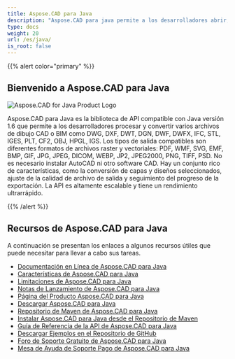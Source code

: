 ```yaml
---
title: Aspose.CAD para Java
description: "Aspose.CAD para java permite a los desarrolladores abrir, leer y procesar formatos de archivo AutoCAD DWG, DXF, DWT y otros formatos de archivos CAD y BIM, tales como: DGN, DWF, DWFX, IFC, STL, IGES, PLT, CF2, OBJ, HPGL, IGS."
type: docs
weight: 20
url: /es/java/
is_root: false
---
```


{{% alert color="primary" %}}

## **Bienvenido a Aspose.CAD para Java**

![Aspose.CAD for Java Product Logo](/_assets/home_1.png)

Aspose.CAD para Java es la biblioteca de API compatible con Java versión 1.6 que permite a los desarrolladores procesar y convertir varios archivos de dibujo CAD o BIM como DWG, DXF, DWT, DGN, DWF, DWFX, IFC, STL, IGES, PLT, CF2, OBJ, HPGL, IGS. Los tipos de salida compatibles son diferentes formatos de archivos raster y vectoriales: PDF, WMF, SVG, EMF, BMP, GIF, JPG, JPEG, DICOM, WEBP, JP2, JPEG2000, PNG, TIFF, PSD. No es necesario instalar AutoCAD ni otro software CAD.
Hay un conjunto rico de características, como la conversión de capas y diseños seleccionados, ajuste de la calidad de archivo de salida y seguimiento del progreso de la exportación. La API es altamente escalable y tiene un rendimiento ultrarrápido.

{{% /alert %}}

## **Recursos de Aspose.CAD para Java**

A continuación se presentan los enlaces a algunos recursos útiles que puede necesitar para llevar a cabo sus tareas.

- [Documentación en Línea de Aspose.CAD para Java](/es/cad/java/)
- [Características de Aspose.CAD para Java](/es/cad/java/product-overview/#advanced-api-features)
- [Limitaciones de Aspose.CAD para Java](/es/cad/java/product-overview/#not-yet-supported)
- [Notas de Lanzamiento de Aspose.CAD para Java](https://releases.aspose.com/cad/java/release-notes/)
- [Página del Producto Aspose.CAD para Java](https://products.aspose.com/cad/java/)
- [Descargar Aspose.CAD para Java](https://releases.aspose.com/cad/java/)
- [Repositorio de Maven de Aspose.CAD para Java](https://releases.aspose.com/java/repo/com/aspose/aspose-cad/)
- [Instalar Aspose.CAD para Java desde el Repositorio de Maven](/es/cad/java/installation/)
- [Guía de Referencia de la API de Aspose.CAD para Java](https://reference.aspose.com/cad/java)
- [Descargar Ejemplos en el Repositorio de GitHub](https://github.com/aspose-cad/Aspose.CAD-for-Java)
- [Foro de Soporte Gratuito de Aspose.CAD para Java](https://forum.aspose.com/c/cad/19)
- [Mesa de Ayuda de Soporte Pago de Aspose.CAD para Java](https://helpdesk.aspose.com/)
